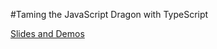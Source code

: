 #Taming the JavaScript Dragon with TypeScript

[Slides and Demos](https://github.com/DustinEwers/typescript-demos)
